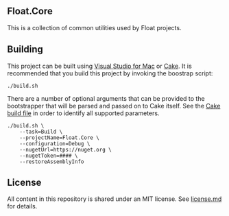 ## Float.Core

This is a collection of common utilities used by Float projects.

## Building

This project can be built using [Visual Studio for Mac](https://visualstudio.microsoft.com/vs/mac/) or [Cake](https://cakebuild.net/). It is recommended that you build this project by invoking the boostrap script:

    ./build.sh

There are a number of optional arguments that can be provided to the bootstrapper that will be parsed and passed on to Cake itself. See the [Cake build file](./build.cake) in order to identify all supported parameters.

    ./build.sh \
        --task=Build \
        --projectName=Float.Core \
        --configuration=Debug \
        --nugetUrl=https://nuget.org \
        --nugetToken=#### \
        --restoreAssemblyInfo

## License

All content in this repository is shared under an MIT license. See [license.md](./license.md) for details.

